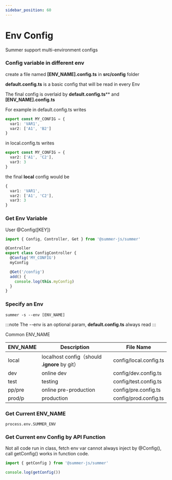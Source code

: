 ```yaml
---
sidebar_position: 60
---
```


# Env Config
Summer support multi-environment configs

### Config variable in different env
create a file named **[ENV_NAME].config.ts** in **src/config** folder

**default.config.ts** is a basic config that will be read in every Env

The final config is overlaid by **default.config.ts**** and **[ENV_NAME].config.ts**

For example in default.config.ts writes

```ts
export const MY_CONFIG = {
  var1: 'VAR1',
  var2: ['A1', 'B2']
}
```

in local.config.ts writes
```ts
export const MY_CONFIG = {
  var2: ['A1', 'C2'],
  var3: 3
}
```

the final **local** config would be
```ts
{
  var1: 'VAR1',
  var2: ['A1', 'C2'],
  var3: 3
}
```


### Get Env Variable

User @Config([KEY]) 

```ts
import { Config, Controller, Get } from '@summer-js/summer'

@Controller
export class ConfigController {
  @Config('MY_CONFIG')
  myConfig

  @Get('/config')
  add() {
    console.log(this.myConfig)
  }
}
```

### Specify an Env

``` title="package.json"
summer -s --env [ENV_NAME]
```

:::note
The --env is an optional param, **default.config.ts** always read
:::

Common ENV_NAME

| ENV_NAME  | Description  |  File Name |
|---|---|---|
| local | localhost config（should **.ignore** by git） | config/local.config.ts |
| dev | online dev | config/dev.config.ts |
| test | testing | config/test.config.ts |
| pp/pre | online pre-production | config/pre.config.ts |
| prod/p | production | config/prod.config.ts |


 

### Get Current ENV_NAME
```
process.env.SUMMER_ENV
```

### Get Current env Config by API Function

Not all code run in class, fetch env var cannot always inject by @Config(), call getConfig() works in function code.

```ts
import { getConfig } from '@summer-js/summer'

console.log(getConfig())
```